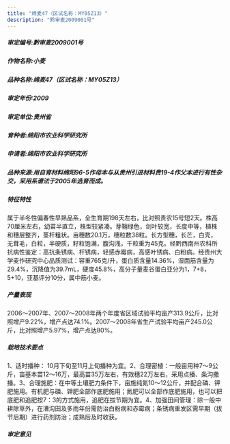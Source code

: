 ```yaml
---
title: "绵麦47（区试名称：MY05Z13）"
description: "黔审麦2009001号"
---
```

##### 审定编号:黔审麦2009001号

##### 作物名称:小麦

##### 品种名称:绵麦47（区试名称：MY05Z13）

##### 审定年份:2009

##### 审定单位:贵州省

##### 育种者:绵阳市农业科学研究所

##### 申请者:绵阳市农业科学研究所

##### 品种来源:用自育材料绵阳96-5作母本与从贵州引进材料贵19-4作父本进行有性杂交，采用系谱法于2005年选育而成。

##### 特征特性
属于半冬性偏春性早熟品系，全生育期198天左右，比对照贵农15号短2天。株高70厘米左右，幼苗半直立，株型较紧凑。芽鞘绿色，剑叶较宽，长度中等，植株和穗层整齐，茎杆粗状。亩穗数20.1万，穗粒数38粒。长方型穗，长芒，白壳，无茸毛，白粒，半硬质，籽粒饱满，腹沟浅，千粒重为45克。经黔西南州农科所抗病性鉴定：高抗条锈病、杆锈病，轻感赤霉病，高感叶锈病、白粉病。经贵州大学麦作研究中心品质测试：容重765克/升，蛋白质含量14.36%，湿面筋含量为29.4%，沉降值为39.7mL，硬度45.8%，高分子量麦谷蛋白亚分为1，7+8，5+10，亚基评分10分，属中筋小麦。

##### 产量表现
2006～2007年、2007～2008年两个年度省区域试验平均亩产313.9公斤，比对照增产9.22%，增产点达74.1%。2007～2008年省生产试验平均亩产245.0公斤，比对照增产5.97%，增产点达80%。

##### 栽培技术要点
1、适时播种： 10月下旬至11月上旬播种为宜。2、合理密植：一般亩用种7～9公斤，亩基本苗12～16万，最高苗35万左右，有效穗22万左右，采用点播、条沟撒播。3、合理施肥：在中等土壤肥力条件下，亩施纯氮10～12公斤，并配合磷、钾肥施用。有机肥与磷、钾肥全部作底肥施用；氮肥可以全部作底肥施用，也可以把底肥和追肥按7：3的方式施用，追肥在拔节期为宜。4、加强田间管理：除一般中耕除草外，在漕沟田及多雨年份需防治白粉病和赤霉病；条锈病重发区需早期（拔节后期）进行药剂防治；成熟后及时收获。

##### 审定意见

